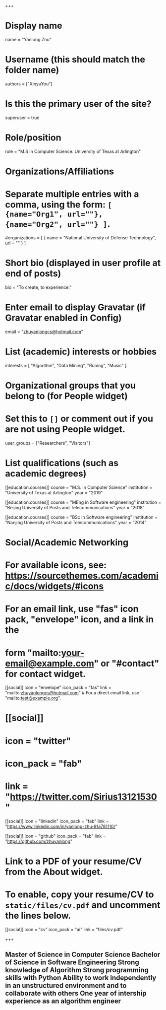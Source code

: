 +++
# Display name
name = "Yanlong Zhu"

# Username (this should match the folder name)
authors = ["XinyuYou"]

# Is this the primary user of the site?
superuser = true

# Role/position
role = "M.S in Computer Science. University of Texas at Arlington"

# Organizations/Affiliations
#   Separate multiple entries with a comma, using the form: `[ {name="Org1", url=""}, {name="Org2", url=""} ]`.
#organizations = [ { name = "National University of Defense Technology", url = "" } ]

# Short bio (displayed in user profile at end of posts)
bio = "To create, to experience."

# Enter email to display Gravatar (if Gravatar enabled in Config)
email = "zhuyanlongcs@hotmail.com"

# List (academic) interests or hobbies
interests = [
 "Algorithm",
 "Data Mining",
 "Runing",
 "Music"
]

# Organizational groups that you belong to (for People widget)
#   Set this to `[]` or comment out if you are not using People widget.
user_groups = ["Researchers", "Visitors"]

# List qualifications (such as academic degrees)
[[education.courses]]
  course = "M.S. in Computer Science"
  institution = "University of Texas at Arlington"
  year = "2019"

[[education.courses]]
  course = "MEng in Software engineering"
  institution = "Beijing University of Posts and Telecommunications"
  year = "2018"

[[education.courses]]
  course = "BSc in Software engineering"
  institution = "Nanjing University of Posts and Telecommunications"
  year = "2014"
 
# Social/Academic Networking
# For available icons, see: https://sourcethemes.com/academic/docs/widgets/#icons
#   For an email link, use "fas" icon pack, "envelope" icon, and a link in the
#   form "mailto:your-email@example.com" or "#contact" for contact widget.

[[social]]
  icon = "envelope"
  icon_pack = "fas"
  link = "mailto:zhuyanlongcs@hotmail.com"  # For a direct email link, use "mailto:test@example.org".

# [[social]]
#  icon = "twitter"
#  icon_pack = "fab"
#  link = "https://twitter.com/Sirius13121530"

[[social]]
  icon = "linkedin"
  icon_pack = "fab"
  link = "https://www.linkedin.com/in/yanlong-zhu-91a781110/"

[[social]]
  icon = "github"
  icon_pack = "fab"
  link = "https://github.com/zhuyanlong"

# Link to a PDF of your resume/CV from the About widget.
# To enable, copy your resume/CV to `static/files/cv.pdf` and uncomment the lines below.
[[social]]
  icon = "cv"
  icon_pack = "ai"
  link = "files/cv.pdf"

+++

Master of Science in Computer Science
Bachelor of Science in Software Engineering
Strong knowledge of Algorithm
Strong programming skills with Python
Ability to work independently in an unstructured environment and to collaborate with others
One year of intership experience as an algorithm engineer
---

